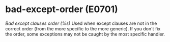 # bad-except-order (E0701)
*Bad except clauses order (%s)* Used when except clauses are not in the
correct order (from the more specific to the more generic). If you don't
fix the order, some exceptions may not be caught by the most specific
handler.

